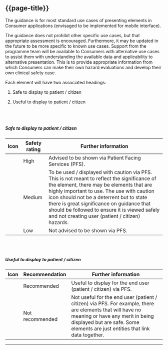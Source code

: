 ## {{page-title}}


The guidance is for most standard use cases of presenting elements in Consumer applications (envisaged to be implemented for mobile interface). 

The guidance does not prohibit other specific use cases, but that appropriate assessment is encouraged. Furthermore, it may be updated in the future to be more specific to known use cases. Support from the programme team will be available to Consumers with alternative use cases to assist them with understanding the available data and applicability to alternative presentation. This is to provide appropriate information from which Consumers can make their own hazard evaluations and develop their own clinical safety case.</p>


Each element will have two associated headings:

1. Safe to display to patient / citizen

2. Useful to display to patient / citizen

<br></br>

##### Safe to display to patient / citizen	

<table data-responsive>
    <thead>
        <tr>
            <th>Icon</th>
            <th>Safety rating</th>
            <th>Further information</th>
        </tr>
    </thead>
    <tbody>
        <tr>
            <td><span class="fas fa-check-circle text-success fa-lg"></span></td>
            <td>High</td>
            <td>Advised to be shown via Patient Facing Services (PFS).</td>
        </tr>
        <tr>
            <td><span class="fas fa-exclamation-circle text-warning fa-lg"></span></td>
            <td>Medium</td>
            <td>To be used / displayed with caution via PFS. This is not meant to reflect the significance of the element, there may be elements that are highly important to use. The use with caution icon should not be a deterrent but to state there is great significance on guidance that should be followed to ensure it is viewed safely and not creating user (patient / citizen) hazards.</td>
        </tr>
        <tr>
            <td><span class="fas fa-times-circle text-danger fa-lg"></span></td>
            <td>Low</td>
            <td>Not advised to be shown via PFS.</td>
        </tr>
    </tbody>
</table>

<br></br>

##### Useful to display to patient / citizen

<table data-responsive>
    <thead>
        <tr>
            <th>Icon</th>
            <th>Recommendation</th>
            <th>Further information</th>
        </tr>
    </thead>
    <tbody>
        <tr>
            <td><span class="fas fa-check-circle text-success fa-lg"></span></td>
            <td>Recommended</td>
            <td>Useful to display for the end user (patient / citizen) via PFS.</td>
        </tr>
        <tr>
            <td><span class="fas fa-times-circle text-danger fa-lg"></span></td>
            <td>Not recommended</td>
            <td>Not useful for the end user (patient / citizen) via PFS. For example, there are elements that will have no meaning or have any merit in being displayed but are safe. Some elements are just entities that link data together.</td>
        </tr>
    </tbody>
</table>

---

</br>